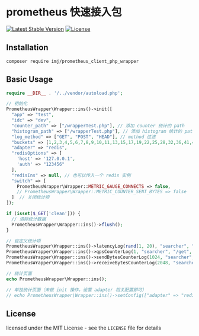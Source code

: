 prometheus 快速接入包
====================
[![Latest Stable Version](https://poser.pugx.org/imj/prometheus_client_php_wrapper/v/stable)](https://packagist.org/packages/imj/prometheus_client_php_wrapper)
[![License](https://poser.pugx.org/imj/prometheus_client_php_wrapper/license)](https://packagist.org/packages/imj/prometheus_client_php_wrapper)

Installation
------------
```shell
composer require imj/prometheus_client_php_wrapper
```

Basic Usage
------------

```php
require __DIR__ . '/../vendor/autoload.php';

// 初始化
PrometheusWrapper\Wrapper::ins()->init([
  "app" => "test",
  "idc" => "dev",
  "counter_path" => ["/wrapperTest.php"], // 添加 counter 统计的 path
  "histogram_path" => ["/wrapperTest.php"], // 添加 histogram 统计的 path
  "log_method" => ["GET", "POST", "HEAD"], // method 过滤
  "buckets" => [1,2,3,4,5,6,7,8,9,10,11,13,15,17,19,22,25,28,32,36,41,47,54,62,71,81,92,105,120,137,156,178,203,231,263,299,340,387,440,500], // 桶距配置
  "adapter" => "redis",
  "redisOptions" => [
    'host' => '127.0.0.1',
    'auth' => "123456"
  ],
  "redisIns" => null, // 也可以传入一个 redis 实例
  "switch" => [
    PrometheusWrapper\Wrapper::METRIC_GAUGE_CONNECTS => false,
    // PrometheusWrapper\Wrapper::METRIC_COUNTER_SENT_BYTES => false
  ]  // 关闭统计项
]);

if (isset($_GET['clean'])) {
  // 清除统计数据
  PrometheusWrapper\Wrapper::ins()->flush();
}

// 自定义统计项
PrometheusWrapper\Wrapper::ins()->latencyLog(rand(1, 20), "searcher", "/get", "GET"); // 延迟
PrometheusWrapper\Wrapper::ins()->qpsCounterLog(1, "searcher", "/get", "GET", 200); // QPS
PrometheusWrapper\Wrapper::ins()->sendBytesCounterLog(1024, "searcher", "/get", "GET", 200); // 流量 out
PrometheusWrapper\Wrapper::ins()->receiveBytesCounterLog(2048, "searcher", "/get", "GET", 200); // 流量 in

// 统计页面
echo PrometheusWrapper\Wrapper::ins();

// 单独统计页面（未做 init 操作，设置 adapter 相关配置即可）
// echo PrometheusWrapper\Wrapper::ins()->setConfig(["adapter" => "redis", "redisOptions" => ['host' => '127.0.0.1', 'auth' => "123456"]]);
```

License
------------

licensed under the MIT License - see the `LICENSE` file for details
